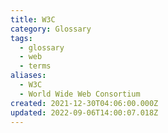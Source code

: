 ```yaml
---
title: W3C
category: Glossary
tags:
  - glossary
  - web
  - terms
aliases:
  - W3C
  - World Wide Web Consortium
created: 2021-12-30T04:06:00.000Z
updated: 2022-09-06T14:00:07.018Z
---
```


<Metadata />
